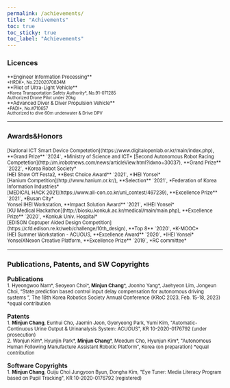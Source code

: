 ```yaml
---
permalink: /achievements/
title: "Achivements"
toc: true
toc_sticky: true
toc_label: "Achievements"
---
```

### Licences
<span style="font-size:0.8em;">
**Engineer Information Processing**
</span>
<br>
<span style="font-size:0.7em;">
*HRDK*, No.23202070834M
</span>
<br>
<span style="font-size:0.8em;">
**Pilot of Ultra-Light Vehicle**
</span>
<br>
<span style="font-size:0.7em;">
*Korea Transportation Safety Authority*, No.91-071285
<br>Authorized Drone Pilot under 20kg
</span>
<br>
<span style="font-size:0.8em;">
**Advanced Diver & Diver Propulsion Vehicle**
</span>
<br>
<span style="font-size:0.7em;">
*PADI*, No.#710657
<br>Authorized to dive 60m underwater & Drive DPV
</span>

---
### Awards&Honors
<span style="font-size:0.8em;">
[National ICT Smart Device Competetion](https://www.digitalopenlab.or.kr/main/index.php), **Grand Prize** `2024`, *Ministry of Science and ICT*
</span>
<span style="font-size:0.8em;">
[Second Autonomous Robot Racing Competetion](http://m.irobotnews.com/news/articleView.html?idxno=30037), **Grand Prize** `2022`, *Korea Robot Society*
</span>
<br>
<span style="font-size:0.8em;">
IHEI Show Off Festa2, **Best Choice Award** `2021`, *IHEI Yonsei*
</span>
<br>
<span style="font-size:0.8em;">
[Hanium Competition](http://www.hanium.or.kr/), **Selection** `2021`, *Federation of Korea Information Industries*
</span>
<br>
<span style="font-size:0.8em;">
[MEDICAL HACK 2021](https://www.all-con.co.kr/uni_contest/467239), **Excellence Prize** `2021`, *Busan City*
</span>
<br>
<span style="font-size:0.8em;">
Yonsei IHEI Workstation, **Impact Solution Award** `2021`, *IHEI Yonsei*
</span>
<br>
<span style="font-size:0.8em;">
[KU Medical Hackathon](http://biosku.konkuk.ac.kr/medical/main/main.php), **Excellence Prize** `2020`, *Konkuk Univ. Hospital*
</span>
<br>
<span style="font-size:0.8em;">
[EDISON Coptuper Aided Design Competition](https://cfd.edison.re.kr/web/challenge/10th_design), **Top 8** `2020`, *K-MOOC*
</span>
<br>
<span style="font-size:0.8em;">
IHEI Summer Workstation - ACUOUS, **Excellence Award** `2020`, *IHEI Yonsei*
</span>
<br>
<span style="font-size:0.8em;">
YonseiXNexon Creative Platform, **Excellence Prize** `2019`, *RC committee*
</span>

---
### Publications, Patents, and SW Copyrights
**Publications**
<br>
<span style="font-size:0.8em;">
    1. Hyeongwoo Nam*, Seoyeon Choi*, **Minjun Chang***, Joonho Yang*, Jaehyeon Lim, Jongeun Choi, “State prediction based control input delay compensation for autonomous driving systems ”, The 18th Korea Robotics Society Annual Conference (KRoC 2023, Feb. 15-18, 2023)     *equal contribution
</span>

**Patents**
<br>
<span style="font-size:0.8em;">
    1. **Minjun Chang**, Eunhui Cho, Jaemin Jeon, Gyeryeong Park, Yumi Kim, "Automatic-Continuous Urine Output & Urinanalysis System: ACUOUS", KR 10-2020-0176792 (under prosecution)
</span>
<br>
<span style="font-size:0.8em;">
    2. Wonjun Kim*, Hyunjin Park*, **Minjun Chang***, Meedum Cho, Hyunjun Kim*, "Autonomous Human Following Manufacture Assistant Robotic Platform", Korea (on preparation) *equal contribution
</span>

**Software Copyrights**
<br>
<span style="font-size:0.8em;">
    1. **Minjun Chang**, Guiju Choi Jungyoon Byun, Dongha Kim, "Eye Tuner: Media Literacy Program based on Pupil Tracking", KR 10-2020-0176792 (registered)
</span>
<br>


